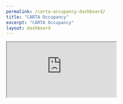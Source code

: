 ```yaml
---
permalink: /carta-occupancy-dashboard/
title: "CARTA Occupancy"
excerpt: "CARTA Occupancy"
layout: dashboard
---
```

<div class="container-fluid p-0 m-0">
  <iframe id="foo" class="iframe-placeholder"  src="https://cartadash.smarttransit.ai/"></iframe>
  </div>
